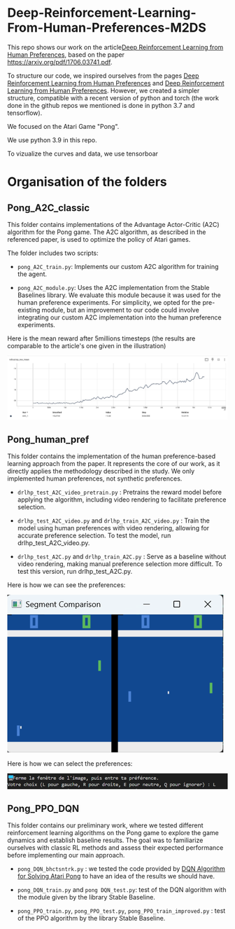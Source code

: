 # Deep-Reinforcement-Learning-From-Human-Preferences-M2DS

This repo shows our work on the article[Deep Reinforcement Learning from Human
Preferences](https://blog.openai.com/deep-reinforcement-learning-from-human-preferences/),
based on the paper <https://arxiv.org/pdf/1706.03741.pdf>.

To structure our code, we inspired ourselves from the pages [Deep Reinforcement Learning from Human Preferences](https://github.com/mrahtz/learning-from-human-preferences) and [Deep Reinforcement Learning from Human Preferences](https://github.com/HumanCompatibleAI/learning-from-human-preferences). 
However, we created a simpler structure, compatible with a recent version of python and torch (the work done in the github repos we mentioned is done in python 3.7 and tensorflow).

We focused on the Atari Game "Pong". 

We use python 3.9 in this repo.

To vizualize the curves and data, we use tensorboar

# Organisation of the folders 

## Pong_A2C_classic

This folder contains implementations of the Advantage Actor-Critic (A2C) algorithm for the Pong game. The A2C algorithm, as described in the referenced paper, is used to optimize the policy of Atari games.

The folder includes two scripts:

- `pong_A2C_train.py`: Implements our custom A2C algorithm for training the agent.

- `pong_A2C_module.py`: Uses the A2C implementation from the Stable Baselines library. We evaluate this module because it was used for the human preference experiments. For simplicity, we opted for the pre-existing module, but an improvement to our code could involve integrating our custom A2C implementation into the human preference experiments.


Here is the mean reward after 5millions timesteps (the results are comparable to the article's one given in the illustration)

![results_A2C_pong](./images_readme/results_A2C_pong.jpg)

## Pong_human_pref

This folder contains the implementation of the human preference-based learning approach from the paper. It represents the core of our work, as it directly applies the methodology described in the study. We only implemented human preferences, not synthetic preferences.

- `drlhp_test_A2C_video_pretrain.py` : Pretrains the reward model before applying the algorithm, including video rendering to facilitate preference selection.

- `drlhp_test_A2C_video.py` and `drlhp_train_A2C_video.py` : Train the model using human preferences with video rendering, allowing for accurate preference selection. To test the model, run drlhp_test_A2C_video.py.

- `drlhp_test_A2C.py` and `drlhp_train_A2C.py` : Serve as a baseline without video rendering, making manual preference selection more difficult. To test this version, run drlhp_test_A2C.py.

Here is how we can see the preferences:

![human_preferences](./images_readme/human_preferences.png)

Here is how we can select the preferences: 

![human_preferences_writing](./images_readme/human_preferences_writing.png)


## Pong_PPO_DQN 

This folder contains our preliminary work, where we tested different reinforcement learning algorithms on the Pong game to explore the game dynamics and establish baseline results. 
The goal was to familiarize ourselves with classic RL methods and assess their expected performance before implementing our main approach.

- `pong_DQN_bhctsntrk.py` : we tested the code provided by [DQN Algorithm for Solving Atari Pong](https://github.com/bhctsntrk/OpenAIPong-DQN) to have an idea of the results we should have. 

- `pong_DQN_train.py`  and `pong DQN_test.py`: test of the DQN algorithm with the module given by the library Stable Baseline.

- `pong_PPO_train.py`, `pong_PPO_test.py`, `pong_PPO_train_improved.py` : test of the PPO algorithm by the library Stable Baseline.
